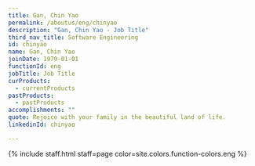 ```yaml
---
title: Gan, Chin Yao
permalink: /aboutus/eng/chinyao
description: "Gan, Chin Yao - Job Title"
third_nav_title: Software Engineering
id: chinyao
name: Gan, Chin Yao
joinDate: 1970-01-01
functionId: eng
jobTitle: Job Title
curProducts:
  - currentProducts
pastProducts:
  - pastProducts
accomplishments: ""
quote: Rejoice with your family in the beautiful land of life.
linkedinId: chinyao

---
```


{% include staff.html staff=page color=site.colors.function-colors.eng %}
